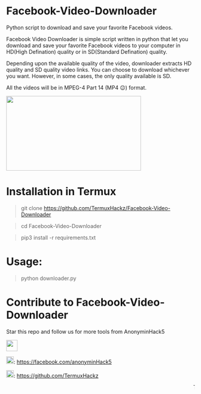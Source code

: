 # Facebook-Video-Downloader
Python script to download and save your favorite Facebook videos.

Facebook Video Downloader is simple script written in python that let you download and save your favorite Facebook videos to your computer in HD(High Defination) quality or in SD(Standard Defination) quality.

Depending upon the available quality of the video, downloader extracts HD quality and SD quality video links. You can choose to download whichever you want. However, in some cases, the only quality available is SD.

All the videos will be in MPEG-4 Part 14 (MP4 😉) format.

<img src="https://user-images.githubusercontent.com/55880211/76889697-0ec9ef00-68ac-11ea-934d-916ccc5e1ea9.gif" width="360px" height="200px"/>

# Installation in Termux

> git clone https://github.com/TermuxHackz/Facebook-Video-Downloader

> cd Facebook-Video-Downloader

> pip3 install -r requirements.txt

# Usage:
> python downloader.py

# Contribute to Facebook-Video-Downloader

Star this repo and follow us for more tools from AnonyminHack5

<img src="https://raw.githubusercontent.com/TheAdnan/facebook-video-download/master/icons/fb-dl-logo.png" width="30px" height="30px" float="right"/>

<img src="https://www.google.com/url?sa=t&source=web&rct=j&url=https://icons8.com/icons/set/facebook&ved=2ahUKEwiot-6SiMTtAhXsTxUIHdelBCYQqa4BMB16BAggEAQ&usg=AOvVaw3RZ_EPJYJDVcC0AvMWErcA" width="20px" height="20px"/>: https://facebook.com/anonyminHack5

<img src="https://www.google.com/url?sa=t&source=web&rct=j&url=https://www.flaticon.com/free-icon/github-logo_25231&ved=2ahUKEwiwsozliMTtAhXgTxUIHYesCkEQqa4BMBN6BAgxEAQ&usg=AOvVaw3Hlhc35zzw44CzqGHrWApI" width="20px" height="20px"/>: https://github.com/TermuxHackz

<marquee>Thanks for installing this tool coded by AnonyminHack5, follow and star this repo for more tools.</marquee>
